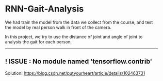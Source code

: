 # RNN-Gait-Analysis

We had train the model from the data we collect from the course, and test the model by real person walk in front of the camera.

In this project, we try to use the distance of joint and angle of joint to analysis the gait for each person.

---
## ! ISSUE :  No module named 'tensorflow.contrib'
Solution: https://blog.csdn.net/putyourheart/article/details/102463731

